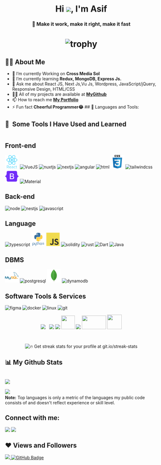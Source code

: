 <!-- @format -->

<h1 align="center">
	Hi
	<img
		src="https://raw.githubusercontent.com/MartinHeinz/MartinHeinz/master/wave.gif"
		width="30px"
	/>, I'm Asif
</h1>
<h3 align="center">
	🌱 Make it work, make it right, make it fast
</h3>

<h1 align = "center">

![trophy](https://github-profile-trophy.vercel.app/?username=asifakram74&theme=onedark)


</h1>

## 🙋‍♂️ About Me 
- 🔭 I’m currently Working on **Cross Media Sol** 
- 🌱 I’m currently learning **Redux, MongoDB, Express Js.** 
- 💬 Ask me about React JS, Next Js,Vu Js, Wordpress, JavaScript/jQuery, Responsive Design, HTML/CSS 
- 👨‍💻 All of my projects are available at **[MyGithub](https://github.com/asifakram74?tab=repositories)** 
- 📫 How to reach me **[My Portfolio](https://asifakram.codes/)** 
- ⚡ Fun fact **Cheerful Programmer😂** ## 🚀 Languages and Tools:


<h2> 🚀 &nbsp;Some Tools I Have Used and Learned</h2>
<div style="width: 100%; display: flex; justify-content: space-between; flex-wrap: wrap">
  <div>
    <h2>Front-end</h2>
    <div>
      <img src="https://raw.githubusercontent.com/devicons/devicon/master/icons/react/react-original-wordmark.svg" alt="react" width="45" height="45" />
      <img src="https://cdn.jsdelivr.net/gh/devicons/devicon/icons/vuejs/vuejs-original-wordmark.svg" alt="VueJS" width="45" height="45"/>
      <img src="https://ui-lib.com/blog/wp-content/uploads/2022/05/nuxtjs-vs-nextjs-comparision.png" alt="nuxtjs" width="70" height="45" />
      <img src="https://miro.medium.com/max/700/1*iXsCHAHPN7xFAWuuWjE6-Q.png" alt="nextjs" width="45" height="45" />
      <img src="https://upload.wikimedia.org/wikipedia/commons/c/cf/Angular_full_color_logo.svg" alt="angular" width="45" height="45" />
      <img src="https://cdn.jsdelivr.net/gh/devicons/devicon/icons/html5/html5-original.svg" alt="html" width="45" height="45"/>
      <img src="https://raw.githubusercontent.com/devicons/devicon/master/icons/css3/css3-original-wordmark.svg" alt="css3" width="45" height="45" />
      <img src="https://upload.wikimedia.org/wikipedia/commons/9/95/Tailwind_CSS_logo.svg" alt="tailwindcss" width="135" height="45" />
      <img src="https://raw.githubusercontent.com/devicons/devicon/master/icons/bootstrap/bootstrap-plain.svg" alt="bootstrap" width="45" height="45" />
      <img src="https://seeklogo.com/images/M/material-ui-logo-5BDCB9BA8F-seeklogo.com.png" alt="Material" width="45" height="45" />
     </div>
  </div>
  <div>
    <h2>Back-end</h2>
    <div>
       <img src="https://upload.wikimedia.org/wikipedia/commons/d/d9/Node.js_logo.svg" alt="node" width="45" height="45" />
      <img src="https://cdn.icon-icons.com/icons2/2699/PNG/512/nestjs_logo_icon_169927.png" alt="nestjs" width="70" height="45"/>
      <img src="https://www.opengis.ch/wp-content/uploads/2020/04/django-python-logo-e1588009010920.png" alt="javascript" width="45" height="45" />
    </div>
  </div>
  <div>
    <h2>Language</h2>
    <div>
      <img src="https://upload.wikimedia.org/wikipedia/commons/4/4c/Typescript_logo_2020.svg" alt="typescript" width="45" height="45"/>
      <img src="https://raw.githubusercontent.com/devicons/devicon/master/icons/python/python-original-wordmark.svg" alt="python" width="45" height="45" />
       <img src="https://raw.githubusercontent.com/devicons/devicon/master/icons/javascript/javascript-original.svg" alt="javascript" width="45" height="45" />
      <img src="https://www.logosvgpng.com/wp-content/uploads/2018/10/solidity-logo-vector.png" alt="solidity" width="70" height="45"/>
      <img src="https://upload.wikimedia.org/wikipedia/commons/d/d5/Rust_programming_language_black_logo.svg" alt="rust" width="45" height="45"/>
      <img src="https://profilinator.rishav.dev/skills-assets/dartlang-icon.svg" alt="Dart" height="45" />
      <img src="https://profilinator.rishav.dev/skills-assets/java-original-wordmark.svg" alt="Java" height="45" />
    </div>
  </div>
  <div>
    <h2>DBMS</h2>
    <div>
      <img src="https://raw.githubusercontent.com/devicons/devicon/master/icons/mysql/mysql-original-wordmark.svg" alt="mysql" width="45" height="45" />
      <img src="https://www.computerhope.com/jargon/p/postgresql.jpg" alt="postgresql" width="45" height="45" />
      <img src="https://raw.githubusercontent.com/devicons/devicon/master/icons/mongodb/mongodb-original.svg" alt="mongodb" width="45" height="45" />
      <img src="https://user-images.githubusercontent.com/54184905/102911788-9709a000-448d-11eb-9161-bac188f78110.png" alt="dynamodb" width="80" height="45" />
    </div>
  </div>
  <div>
    <h2>Software Tools & Services</h2>
    <div>
      <img src="https://cdn.jsdelivr.net/gh/devicons/devicon/icons/figma/figma-original.svg" alt="figma" width="45" height="45"/>
      <img src="https://cdn.jsdelivr.net/gh/devicons/devicon/icons/docker/docker-original.svg" alt="docker" width="45" height="45"/>
      <img src="https://cdn.jsdelivr.net/gh/devicons/devicon/icons/linux/linux-original.svg" alt="linux" width="45" height="45"/>
      <img src="https://cdn.jsdelivr.net/gh/devicons/devicon/icons/git/git-original.svg" alt="git" width="45" height="45"/>
    </div>
  </div>
</div>
</p>



<p align="center">
	<img
		style="padding-right: 8px"
		src="https://img.icons8.com/color/48/26e07f/react-native.png"
	/>
	<img src="https://img.icons8.com/color/48/000000/vue-js.png" />
	<img src="https://img.icons8.com/color/48/26e07f/css3.png" />
	<img
		src="https://img.icons8.com/color/144/26e07f/html-5--v1.png"
		width="45"
		height="45"
	/>
	<img src="https://img.icons8.com/ios/50/000000/wordpress--v1.png" />
	<img
		src="https://upload.wikimedia.org/wikipedia/commons/thumb/8/8e/Nextjs-logo.svg/800px-Nextjs-logo.svg.png"
		width="80"
		height="45"
	/>
	<a>
		<img
			src="https://img.icons8.com/windows/48/26e07f/php-logo.png"
			width="48"
			height="48"
		/>
	</a>
	<!--     <a> <img src="https://img.icons8.com/color/48/26e07f/java-coffee-cup-logo--v1.png"/></a> 
    <a> <img src="https://img.icons8.com/color/48/26e07f/flutter.png"/></a>
    <a> <img src="https://img.icons8.com/color/48/000000/firebase.png"/></a>
    <img src="https://img.icons8.com/color/48/000000/dart.png"/> -->
</p>

<br />

<p align="center">
	<img
		title="🔥 Get streak stats for your profile at git.io/streak-stats"
		src="https://github-readme-streak-stats.herokuapp.com/?user=asifakram74&theme=black-ice&hide_border=true&stroke=0000&background=060A0CD0"
	/>
</p>

## 📊 My Github Stats

<br />
<a href="https://github.com/asifakram74/github-readme-stats"
	><img
		src="https://github-readme-stats.vercel.app/api?username=asifakram74&show_icons=true&count_private=true&theme=react&hide_border=true&bg_color=0D1117"
/></a>

<a href="https://github.com/asifakram74/github-readme-stats"
	><img
		src="https://github-readme-stats.vercel.app/api/top-langs/?username=asifakram74&langs_count=8&count_private=true&layout=compact&theme=react&hide_border=true&bg_color=0D1117"
/></a>
<br />
<b>Note:</b> Top languages is only a metric of the languages my public code
consists of and doesn't reflect experience or skill level.
 
 ## Connect with me:
<p align="left">
	<a href="mailto:asifakram74@gmail.com"
		><img src="https://img.icons8.com/material-outlined/48/000000/email.png"
	/></a>
	<a href="https://www.linkedin.com/in/muhammad-asif-17863570"
		><img src="https://img.icons8.com/color/50/000000/linkedin.png"
	/></a>
	<!-- <a href = "https://www.instagram.com/ajinkya_03_03/"><img src="https://img.icons8.com/fluent/48/000000/instagram-new.png"/></a> -->
</p>

## ❤ Views and Followers
<a href="#">
    <img src="https://komarev.com/ghpvc/?username=asifakram74">
</a>
 
<a href="https://github.com/asifakram74?tab=followers">
	<img src="https://img.shields.io/github/followers/asifakram74?label=Followers&style=social"
		alt="GitHub Badge"
/></a>
